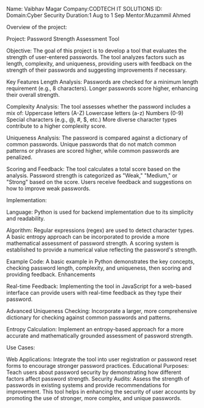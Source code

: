 Name: Vaibhav Magar
Company:CODTECH IT SOLUTIONS
ID:
Domain:Cyber Security
Duration:1 Aug to 1 Sep
Mentor:Muzammil Ahmed

Overview of the project:

Project: Password Strength Assessment Tool

Objective:
The goal of this project is to develop a tool that evaluates the strength of user-entered passwords. The tool analyzes factors such as length, complexity, and uniqueness, providing users with feedback on the strength of their passwords and suggesting improvements if necessary.

Key Features
Length Analysis:
Passwords are checked for a minimum length requirement (e.g., 8 characters).
Longer passwords score higher, enhancing their overall strength.

Complexity Analysis:
The tool assesses whether the password includes a mix of:
Uppercase letters (A-Z)
Lowercase letters (a-z)
Numbers (0-9)
Special characters (e.g., @, #, $, etc.)
More diverse character types contribute to a higher complexity score.

Uniqueness Analysis:
The password is compared against a dictionary of common passwords.
Unique passwords that do not match common patterns or phrases are scored higher, while common passwords are penalized.

Scoring and Feedback:
The tool calculates a total score based on the analysis.
Password strength is categorized as "Weak," "Medium," or "Strong" based on the score.
Users receive feedback and suggestions on how to improve weak passwords.

Implementation:

Language: Python is used for backend implementation due to its simplicity and readability.

Algorithm:
Regular expressions (regex) are used to detect character types.
A basic entropy approach can be incorporated to provide a more mathematical assessment of password strength.
A scoring system is established to provide a numerical value reflecting the password's strength.

Example Code:
A basic example in Python demonstrates the key concepts, checking password length, complexity, and uniqueness, then scoring and providing feedback.
Enhancements

Real-time Feedback:
Implementing the tool in JavaScript for a web-based interface can provide users with real-time feedback as they type their password.

Advanced Uniqueness Checking:
Incorporate a larger, more comprehensive dictionary for checking against common passwords and patterns.

Entropy Calculation:
Implement an entropy-based approach for a more accurate and mathematically grounded assessment of password strength.

Use Cases:

Web Applications: Integrate the tool into user registration or password reset forms to encourage stronger password practices.
Educational Purposes: Teach users about password security by demonstrating how different factors affect password strength.
Security Audits: Assess the strength of passwords in existing systems and provide recommendations for improvement.
This tool helps in enhancing the security of user accounts by promoting the use of stronger, more complex, and unique passwords.
